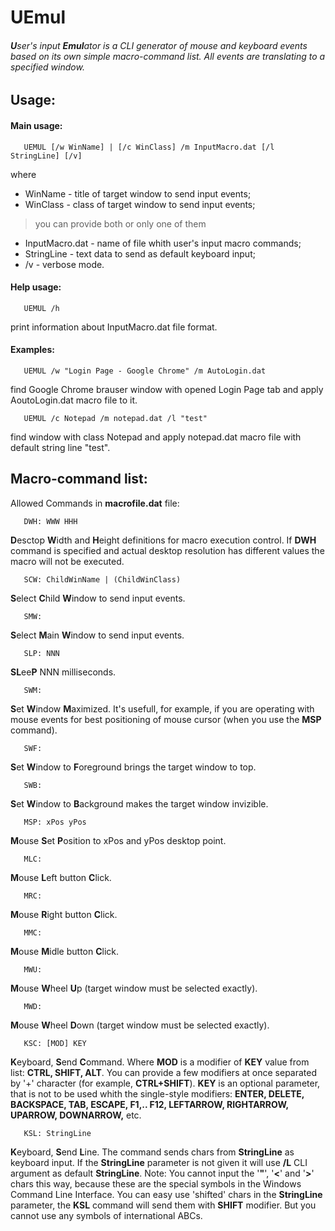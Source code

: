 # UEmul

###### **U**ser's input **Emul**ator is a CLI generator of mouse and keyboard events based on its own simple macro-command list. All events are translating to a specified window.

## Usage:

#### Main usage:

```
   UEMUL [/w WinName] | [/c WinClass] /m InputMacro.dat [/l StringLine] [/v]
```

 where

*   WinName        - title of target window to send input events;
*   WinClass       - class of target window to send input events;

> you can provide both or only one of them

*   InputMacro.dat - name of file whith user's input macro commands;
*   StringLine     - text data to send as default keyboard input;
*   /v             - verbose mode.


#### Help usage:

```
   UEMUL /h
```
  
 print information about InputMacro.dat file format.


#### Examples:

```
   UEMUL /w "Login Page - Google Chrome" /m AutoLogin.dat
```

 find Google Chrome brauser window with opened Login Page tab
 and apply AoutoLogin.dat macro file to it.

```
   UEMUL /c Notepad /m notepad.dat /l "test"
```

 find window with class Notepad and apply notepad.dat macro
 file with default string line "test".



## Macro-command list:

Allowed Commands in **macrofile.dat** file:


```
   DWH: WWW HHH
```
 
>     
**D**esctop **W**idth and **H**eight definitions for macro execution control. If **DWH** 
command is specified and actual desktop resolution has different values the macro will not 
be executed.

```
   SCW: ChildWinName | (ChildWinClass)
```

>     
**S**elect **C**hild **W**indow to send input events.

```
   SMW:
```

>     
**S**elect **M**ain **W**indow to send input events.

```
   SLP: NNN
```

>     
**SL**ee**P** NNN milliseconds.

```
   SWM:
```

>     
**S**et **W**indow **M**aximized. It's usefull, for example, if you are operating with mouse 
events for best positioning of mouse cursor (when you use the **MSP** command).

```
   SWF:
```

>     
**S**et **W**indow to **F**oreground brings the target window to top.

```
   SWB:
```

>     
**S**et **W**indow to **B**ackground makes the target window invizible.

```
   MSP: xPos yPos
```

>     
**M**ouse **S**et **P**osition to xPos and yPos desktop point.

```
   MLC:
```

>     
**M**ouse **L**eft button **C**lick.

```
   MRC:
```

>     
**M**ouse **R**ight button **C**lick.

```
   MMC:
```

>     
**M**ouse **M**idle button **C**lick.

```
   MWU:
```

>     
**M**ouse **W**heel **U**p (target window must be selected exactly).

```
   MWD:
```

>     
**M**ouse **W**heel **D**own (target window must be selected exactly).


```
   KSC: [MOD] KEY
```

>     
**K**eyboard, **S**end **C**ommand. Where **MOD** is a modifier of **KEY** value from list: 
**CTRL, SHIFT, ALT**. You can provide a few modifiers at once separated by '+' character 
(for example, **CTRL+SHIFT**). **KEY** is an optional parameter, that is not to be used whith 
the single-style modifiers: **ENTER, DELETE, BACKSPACE, TAB, ESCAPE, F1,.. F12, LEFTARROW, 
RIGHTARROW, UPARROW, DOWNARROW,** etc.

```
   KSL: StringLine
```

>     
**K**eyboard, **S**end **L**ine. The command sends chars from **StringLine** as keyboard input. 
If the **StringLine** parameter is not given it will use **/L** CLI argument as default 
**StringLine**. Note: You cannot input the '**"**', '**<**' and '**>**' chars this way, because 
these are the special symbols in the Windows Command Line Interface. You can easy use 'shifted' 
chars in the **StringLine** parameter, the **KSL** command will send them with **SHIFT** modifier. 
But you cannot use any symbols of international ABCs.


